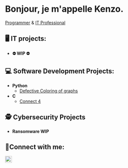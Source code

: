 <h1>Bonjour, je m'appelle Kenzo.</h1>
<a href="https://github.com/Kenzo-Dibi">Programmer</a> &
<a href="https://www.linkedin.com/in/kenzo-dibi-a35360298/">IT Professional</a>

<h2> 🖥️ IT projects:</h2>

- <b>⛔ WIP ⛔</b>

<h2> 💻 Software Development Projects:</h2>

- <b>Python</b>
  - [Defective Coloring of graphs](https://github.com/Kenzo-Dibi/defective-coloring)
- <b>C</b>
  - [Connect 4](https://github.com/Kenzo-Dibi/Projets-C/tree/main/projet4)

<h2>🕵️ Cybersecurity Projects</h2>

  - <b>Ransomware WIP</b>
  
<h2> 📱Connect with me:</h2>

<a href="https://www.linkedin.com/in/kenzo-dibi-a35360298/">
  <img align="left" alt="KenzoDibi | LinkedIn" width="22px" src="https://cdn.jsdelivr.net/npm/simple-icons@v3/icons/linkedin.svg" />
</a>

<!--
Here are some ideas to get you started:

- 🔭 I’m currently working on ...
- 🌱 I’m currently learning ...
- 👯 I’m looking to collaborate on ...
- 🤔 I’m looking for help with ...
- 💬 Ask me about ...
- 📫 How to reach me: ...
- 😄 Pronouns: ...
- ⚡ Fun fact: ...
-->
